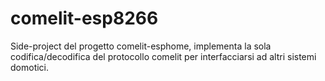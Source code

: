 # comelit-esp8266
Side-project del progetto comelit-esphome, implementa la sola codifica/decodifica del protocollo comelit per interfacciarsi ad altri sistemi domotici.

